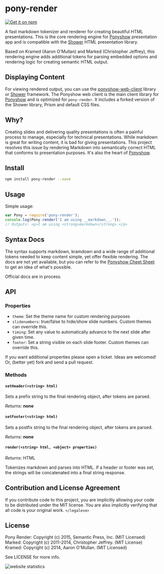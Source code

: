 # pony-render

[![Get it on npm](https://nodei.co/npm/pony-render.png)](https://nodei.co/npm/pony-render/)

A fast markdown tokenizer and renderer for creating beautiful HTML presentations.  This is the core rendering engine for [Ponyshow](http://github.com/PonyShow/ponyshow) presentation app and is compatible with the [Shower](https://github.com/shower/shower) HTML presentation library.

Based on Kramed (Aaron O'Mullan) and Marked (Christopher Jeffrey), this rendering engine adds additional tokens for parsing embedded options and rendering logic for creating semantic HTML output.

## Displaying Content

For viewing rendered output, you can use the [ponyshow-web-client](http://github.com/ponyshow/ponyshow-web-client) library or [Shower](https://github.com/shower/shower) framework.  The Ponyshow web client is the main client library for [Ponyshow](http://github.com/PonyShow/ponyshow) and is optimized for `pony-render`.  It includes a forked version of the Shower library, Prism and default CSS files.

## Why?

Creating slides and delivering quality presentations is often a painful process to manage, especially for technical presentations.  While markdown is great for writing content, it is bad for giving presentations.  This project resolves this issue by rendering Markdown into semantically correct HTML that conforms to presentation purposes.  It's also the heart of [Ponyshow](http://github.com/PonyShow/ponyshow).

## Install

``` bash
npm install pony-render --save
```

## Usage

Simple usage:

```js
var Pony = require('pony-render');
console.log(Pony.render('I am using __markdown__.'));
// Outputs: <p>I am using <strong>markdown</strong>.</p>
```
## Syntax Docs

The syntax supports markdown, kramdown and a wide range of additional tokens needed to keep content simple, yet offer flexible rendering. The docs are not yet available, but you can refer to the [Ponyshow Cheet Sheet](https://github.com/Ponyshow/deck-CheatSheet) to get an idea of what's possible.

Official docs are in process.

## API

### Properties

- `theme`: Set the theme name for custom rendering purposes
- `slidenumbers`: true/false to hide/show slide numbers. Custom themes can override this.
- `timing`: Set any value to automatically advance to the next slide after given time. 
- `footer`: Set a string visible on each slide footer. Custom themes can override this.

If you want additional properties please open a ticket.  Ideas are welcomed!  Or, (better yet) fork and send a pull request.

### Methods

#### `setHeader(<string> html)`

Sets a prefix string to the final rendering object, after tokens are parsed.

*Returns:* **none**

#### `setFooter(<string> html)`

Sets a postfix string to the final rendering object, after tokens are parsed.

*Returns:* **none**

#### `render(<string> html, <object> properties)`
  
*Returns:* HTML

Tokenizes markdown and parses into HTML.  If a header or footer was set, the strings will be concatenated into a final string response.

## Contribution and License Agreement

If you contribute code to this project, you are implicitly allowing your code
to be distributed under the MIT license. You are also implicitly verifying that
all code is your original work. `</legalese>`

## License

Pony Render: Copyright (c) 2015, Semantic Press, Inc. (MIT Licensed)
Marked: Copyright (c) 2011-2014, Christopher Jeffrey. (MIT License)
Kramed: Copyright (c) 2014, Aaron O'Mullan. (MIT Licensed)

See LICENSE for more info.

<img
src="http://c.statcounter.com/10534093/0/9ad73f33/1/"
alt="website statistics" style="border:none;">
